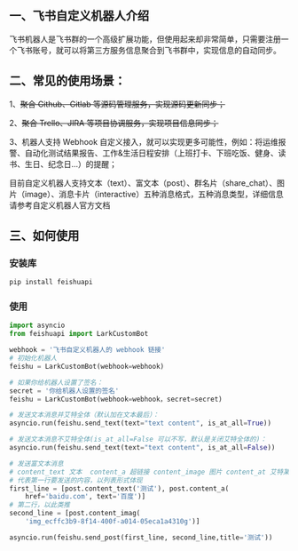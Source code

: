 ## 一、飞书自定义机器人介绍

飞书机器人是飞书群的一个高级扩展功能，但使用起来却非常简单，只需要注册一个飞书账号，就可以将第三方服务信息聚合到飞书群中，实现信息的自动同步。

## 二、常见的使用场景：

1、~~聚合 Github、Gitlab 等源码管理服务，实现源码更新同步；~~

2、~~聚合 Trello、JIRA 等项目协调服务，实现项目信息同步；~~

3、机器人支持 Webhook 自定义接入，就可以实现更多可能性，例如：将运维报警、自动化测试结果报告、工作&生活日程安排（上班打卡、下班吃饭、健身、读书、生日、纪念日...）的提醒；

目前自定义机器人支持文本（text）、富文本（post）、群名片（share_chat）、图片（image）、消息卡片（interactive）五种消息格式，五种消息类型，详细信息请参考自定义机器人官方文档

## 三、如何使用

### 安装库

```cmd
pip install feishuapi
```

### 使用

```python
import asyncio
from feishuapi import LarkCustomBot

webhook = '飞书自定义机器人的 webhook 链接'
# 初始化机器人
feishu = LarkCustomBot(webhook=webhook)

# 如果你给机器人设置了签名：
secret = '你给机器人设置的签名'
feishu = LarkCustomBot(webhook=webhook，secret=secret)

# 发送文本消息并艾特全体（默认加在文本最后）：
asyncio.run(feishu.send_text(text="text content", is_at_all=True))

# 发送文本消息不艾特全体(is_at_all=False 可以不写，默认是关闭艾特全体的)：
asyncio.run(feishu.send_text(text="text content", is_at_all=False))

# 发送富文本消息
# content_text 文本  content_a 超链接 content_image 图片 content_at 艾特某人 title 富文本标题，默认不填
# 代表第一行要发送的内容，以列表形式体现
first_line = [post.content_text('测试'), post.content_a(
    href='baidu.com', text='百度')]
# 第二行，以此类推
second_line = [post.content_imag(
    'img_ecffc3b9-8f14-400f-a014-05eca1a4310g')]

asyncio.run(feishu.send_post(first_line, second_line,title='测试'))
```
